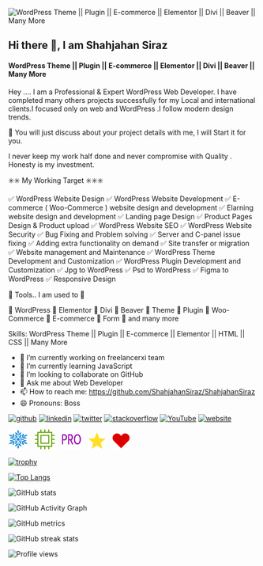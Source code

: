 

![WordPress Theme || Plugin || E-commerce || Elementor || Divi || Beaver || Many More](https://media.licdn.com/dms/image/D5616AQGELgydlq9ewQ/profile-displaybackgroundimage-shrink_350_1400/0/1681770892218?e=1692230400&v=beta&t=g-JzTcXmju9WYpGzyEux4Ml7BoXDAcNTJIeIyxu8K3Q)

## Hi there 👋, I am Shahjahan Siraz
#### WordPress Theme || Plugin || E-commerce || Elementor || Divi || Beaver || Many More

Hey ....
 I am a Professional & Expert WordPress Web Developer. I have completed many others projects successfully for my Local and international clients.I focused only on web and WordPress .I follow modern design trends.

🎁 You will just discuss about your project details with me, I will Start it for you.


I never keep my work half done and never compromise with Quality . Honesty is my investment.


✳️✳️ My Working Target ✳️✳️✳️

✅ WordPress Website Design 
✅ WordPress Website Development
✅ E-commerce ( Woo-Commerce ) website design and development
✅ Elarning website design and development
✅ Landing page Design
✅ Product Pages Design & Product upload
✅ WordPress Website SEO
✅ WordPress Website Security
✅ Bug Fixing and Problem solving
✅ Server and C-panel issue fixing
✅ Adding extra functionality on demand
✅ Site transfer or migration
✅ Website management and Maintenance
✅ WordPress Theme Development and Customization
✅ WordPress Plugin Development and Customization
✅ Jpg to WordPress 
✅ Psd to WordPress 
✅ Figma to WordPress 
✅ Responsive Design




 🎁 Tools.. I am used to 🎁

🔰 WordPress
🔰 Elementor
🔰 Divi
🔰 Beaver
🔰 Theme
🔰 Plugin
🔰 Woo-Commerce
🔰 E-commerce
🔰 Form
🔰 and many more

Skills: WordPress Theme || Plugin || E-commerce || Elementor  || HTML  || CSS || Many More

- 🔭 I’m currently working on freelancerxi team 
- 🌱 I’m currently learning JavaScript  
- 👯 I’m looking to collaborate on GitHub 
- 💬 Ask me about Web Developer 
- 📫 How to reach me: https://github.com/ShahjahanSiraz/ShahjahanSiraz 
- 😄 Pronouns: Boss 


[<img src='https://cdn.jsdelivr.net/npm/simple-icons@3.0.1/icons/github.svg' alt='github' height='40'>](https://github.com/ShahjahanSiraz)  [<img src='https://cdn.jsdelivr.net/npm/simple-icons@3.0.1/icons/linkedin.svg' alt='linkedin' height='40'>](https://www.linkedin.com/in/shahjahansiraz6580/)  [<img src='https://cdn.jsdelivr.net/npm/simple-icons@3.0.1/icons/twitter.svg' alt='twitter' height='40'>](https://twitter.com/Shahjahan987650)  [<img src='https://cdn.jsdelivr.net/npm/simple-icons@3.0.1/icons/stackoverflow.svg' alt='stackoverflow' height='40'>](https://stackoverflow.com/users/https://stackoverflow.com/users/edit/21952044)  [<img src='https://cdn.jsdelivr.net/npm/simple-icons@3.0.1/icons/youtube.svg' alt='YouTube' height='40'>](https://www.youtube.com/channel/Shahjahan_6580)  [<img src='https://cdn.jsdelivr.net/npm/simple-icons@3.0.1/icons/icloud.svg' alt='website' height='40'>](http://shahjahan.lovestoblog.com/)  

<a href='https://archiveprogram.github.com/'><img src='https://raw.githubusercontent.com/acervenky/animated-github-badges/master/assets/acbadge.gif' width='40' height='40'></a> <a href='https://docs.github.com/en/developers'><img src='https://raw.githubusercontent.com/acervenky/animated-github-badges/master/assets/devbadge.gif' width='40' height='40'></a> <a href='https://github.com/pricing'><img src='https://raw.githubusercontent.com/acervenky/animated-github-badges/master/assets/pro.gif' width='40' height='40'></a> <a href='https://stars.github.com/'><img src='https://raw.githubusercontent.com/acervenky/animated-github-badges/master/assets/starbadge.gif' width='35' height='35'></a> <a href='https://docs.github.com/en/github/supporting-the-open-source-community-with-github-sponsors'><img src='https://raw.githubusercontent.com/acervenky/animated-github-badges/master/assets/sponsorbadge.gif' width='35' height='35'></a> 

[![trophy](https://github-profile-trophy.vercel.app/?username=ShahjahanSiraz)](https://github.com/ryo-ma/github-profile-trophy)

[![Top Langs](https://github-readme-stats.vercel.app/api/top-langs/?username=ShahjahanSiraz)](https://github.com/anuraghazra/github-readme-stats)

![GitHub stats](https://github-readme-stats.vercel.app/api?username=ShahjahanSiraz&show_icons=true&count_private=true)  

![GitHub Activity Graph](https://activity-graph.herokuapp.com/graph?username=ShahjahanSiraz)  

![GitHub metrics](https://metrics.lecoq.io/ShahjahanSiraz)  

![GitHub streak stats](https://streak-stats.demolab.com/?user=ShahjahanSiraz)  

![Profile views](https://gpvc.arturio.dev/ShahjahanSiraz)  
